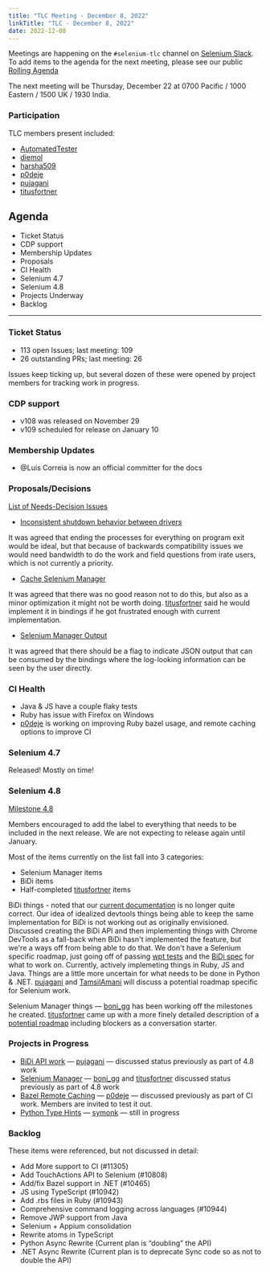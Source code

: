 ```yaml
---
title: "TLC Meeting - December 8, 2022"
linkTitle: "TLC - December 8, 2022"
date: 2022-12-08
---
```


Meetings are happening on the `#selenium-tlc` channel on [Selenium Slack](https://selenium.dev/support).
To add items to the agenda for the next meeting, please see our public [Rolling Agenda](https://docs.google.com/document/d/18InWY44S0C_ECkRkRo8GKictu8BEtsahRsFh17tmUR0/edit#)

The next meeting will be Thursday, December 22 at 0700 Pacific / 1000 Eastern / 1500 UK / 1930 India.

### Participation

TLC members present included:
* [AutomatedTester]
* [diemol]
* [harsha509]
* [p0deje]
* [pujagani]
* [titusfortner]

## Agenda

* Ticket Status
* CDP support
* Membership Updates
* Proposals
* CI Health
* Selenium 4.7
* Selenium 4.8
* Projects Underway
* Backlog

***

### Ticket Status

* 113 open Issues; last meeting: 109
* 26 outstanding PRs; last meeting: 26

Issues keep ticking up, but several dozen of these were opened by project members for tracking work in progress.

### CDP support

* v108 was released on November 29
* v109 scheduled for release on January 10

### Membership Updates

* @Luis Correia is now an official committer for the docs

### Proposals/Decisions

[List of Needs-Decision Issues](https://github.com/SeleniumHQ/selenium/labels/A-needs%20decision)

* [Inconsistent shutdown behavior between drivers](https://github.com/SeleniumHQ/selenium/issues/11303) 

It was agreed that ending the processes for everything on program exit would be ideal, but that because
of backwards compatibility issues we would need bandwidth to do the work and field questions from
irate users, which is not currently a priority.

* [Cache Selenium Manager](https://github.com/SeleniumHQ/selenium/issues/11359)

It was agreed that there was no good reason not to do this, but also as a minor optimization it might
  not be worth doing. [titusfortner] said he would implement it in bindings if he got frustrated enough
  with current implementation.

* [Selenium Manager Output](https://github.com/SeleniumHQ/selenium/issues/11359)

It was agreed that there should be a flag to indicate JSON output that can be consumed by the bindings
where the log-looking information can be seen by the user directly.

### CI Health

* Java & JS have a couple flaky tests
* Ruby has issue with Firefox on Windows
* [p0deje] is working on improving Ruby bazel usage, and remote caching options to improve CI

### Selenium 4.7

Released! Mostly on time!

### Selenium 4.8

[Milestone 4.8](https://github.com/SeleniumHQ/selenium/milestone/9)

Members encouraged to add the label to everything that needs to be included in the next release.
We are not expecting to release again until January.

Most of the items currently on the list fall into 3 categories:
* Selenium Manager items 
* BiDi items
* Half-completed [titusfortner] items

BiDi things - noted that our [current documentation](https://www.selenium.dev/documentation/webdriver/bidirectional/)
is no longer quite correct. Our idea of idealized devtools things being able to keep the same implementation
for BiDi is not working out as originally envisioned. Discussed creating the BiDi API and then implementing 
things with Chrome DevTools as a fall-back when BiDi hasn't implemented the feature, but we're a ways off from being
able to do that. We don't have a Selenium specific roadmap, just going off of passing
[wpt tests](https://wpt.fyi/results/webdriver/tests/bidi?label=experimental&label=master&aligned&view=subtest)
and the [BiDi spec](https://github.com/w3c/webdriver-bidi) for what to work on. Currently, actively implemeting
things in Ruby, JS and Java. Things are a little more uncertain for what needs to be done in Python & .NET.
[pujagani] and [TamsilAmani] will discuss a potential roadmap specific for Selenium work.

Selenium Manager things — [boni_gg] has been working off the milestones he created. [titusfortner] came
up with a more finely detailed description of a [potential roadmap](https://gist.github.com/titusfortner/96ecf9c2da9fe5eb4caf012673de8657)
including blockers as a conversation starter.

### Projects in Progress

* [BiDi API work](https://docs.google.com/document/d/1dCd8Y2PYaR5mOGSmNTwllEHNmFqegfoGkP-TCKvPzSU/edit#) — [pujagani] —
discussed status previously as part of 4.8 work
* [Selenium Manager](https://github.com/SeleniumHQ/selenium/blob/trunk/rust/README.md#roadmap) — [boni_gg] and [titusfortner] 
discussed status previously as part of 4.8 work
* [Bazel Remote Caching](https://github.com/SeleniumHQ/selenium/issues/11306) — [p0deje] — 
discussed previously as part of CI work. Members are invited to test it out.
* [Python Type Hints](https://github.com/SeleniumHQ/selenium/issues/9480) — [symonk] — still in progress

### Backlog

These items were referenced, but not discussed in detail:

* Add More support to CI (#11305)
* Add TouchActions API to Selenium (#10808)
* Add/fix Bazel support in .NET (#10465)
* JS using TypeScript (#10942)
* Add .rbs files in Ruby (#10943)
* Comprehensive command logging across languages (#10944)
* Remove JWP support from Java
* Selenium + Appium consolidation
* Rewrite atoms in TypeScript
* Python Async Rewrite (Current plan is “doubling” the API)
* .NET Async Rewrite (Current plan is to deprecate Sync code so as not to double the API)

[AutomatedTester]: https://github.com/AutomatedTester/
[boni_gg]: https://twitter.com/boni_gg/
[diemol]: https://github.com/diemol/
[harsha509]: https://github.com/harsha509/
[p0deje]: https://github.com/p0deje/
[pujagani]: https://github.com/pujagani/
[symonk]: http://github.com/symonk/
[TamsilAmani]: https://github.com/TamsilAmani/
[titusfortner]: https://github.com/titusfortner/
